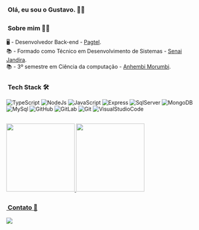 ###  &nbsp;Olá, eu sou o Gustavo. 👋🏻

##

###  &nbsp;Sobre mim 👦🏻

🖥️ - Desenvolvedor Back-end - [Pagtel](https://www.pagtel.com.br/home). <br>
📚 - Formado como Técnico em Desenvolvimento de Sistemas -  [Senai Jandira](https://jandira.sp.senai.br/curso/85566/127/tecnico-de-desenvolvimento-de-sistemas). <br>
📚 - 3º semestre em Ciência da computação - [Anhembi Morumbi](https://portal.anhembi.br/graduacao/ciencia-da-computacao/). <br>

##

###  &nbsp;Tech Stack 🛠

![TypeScript](https://img.shields.io/badge/TypeScript-007ACC?style=for-the-badge&logo=typescript&logoColor=white)
![NodeJs](https://img.shields.io/badge/Node.js-43853D?style=for-the-badge&logo=node.js&logoColor=white)
![JavaScript](https://img.shields.io/badge/JavaScript-F7DF1E?style=for-the-badge&logo=javascript&logoColor=black)
![Express](https://img.shields.io/badge/Express.js-404D59?style=for-the-badge)
![SqlServer](https://img.shields.io/badge/Microsoft_SQL_Server-CC2927?style=for-the-badge&logo=microsoft-sql-server&logoColor=whit)
![MongoDB](https://img.shields.io/badge/MongoDB-4EA94B?style=for-the-badge&logo=mongodb&logoColor=white)
![MySql](https://img.shields.io/badge/MySQL-00000F?style=for-the-badge&logo=mysql&logoColor=white)
![GitHub](https://img.shields.io/badge/GitHub-100000?style=for-the-badge&logo=github&logoColor=white)
![GitLab](https://img.shields.io/badge/GitLab-330F63?style=for-the-badge&logo=gitlab&logoColor=white)
![Git](https://img.shields.io/badge/GIT-E44C30?style=for-the-badge&logo=git&logoColor=whit)
![VisualStudioCode](https://img.shields.io/badge/Visual_Studio_Code-0078D4?style=for-the-badge&logo=visual%20studio%20code&logoColor=white)

##

<div>
  <a href="https://github.com/GustavodspHub">
  <img height="180em" src="https://github-readme-stats.vercel.app/api?username=GustavodspHub&show_icons=true&theme=tokyonight&include_all_commits=true&count_private=true"/>
  <img height="180em" src="https://github-readme-stats.vercel.app/api/top-langs/?username=GustavodspHub&layout=compact&langs_count=16&theme=tokyonight"/>
</div>

##

###  &nbsp;Contato 📌

<a href="https://www.linkedin.com/in/gustavodsp-/" alt="Linkedin">
    <img src="https://img.shields.io/badge/-Linkedin-007ACC?style=for-the-badge&logo=Linkedin&logoColor=FFFFFF&link=https://www.linkedin.com/in/gustavodsp-/"/>
  </a>
 
</div>

